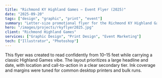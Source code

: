 ```yaml
---
title: "Richmond KY Highland Games — Event Flyer (2025)"
date: "2025-09-20"
tags: ["design", "graphic", "print", "event"]
summary: "Letter-size promotional flyer for the Richmond KY Highland Games. Bold hierarchy, tartan-inspired accents, and print-first details for distance readability."
hero: "/images/projects/rkyflyer2025.jpg"
client: "Richmond Highland Games"
services: ["Graphic Design", "Print Design", "Event Marketing"]
tech: ["Illustrator", "Photoshop"]
---
```


This flyer was created to read confidently from 10–15 feet while carrying a classic Highland Games vibe. The layout prioritizes a large headline and date, with location and call-to-action in a clear secondary tier. Ink coverage and margins were tuned for common desktop printers and bulk runs.
